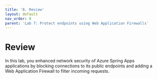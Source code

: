 ```yaml
---
title: '8. Review'
layout: default
nav_order: 8
parent: 'Lab 7: Protect endpoints using Web Application Firewalls'
---
```


# Review

In this lab, you enhanced network security of Azure Spring Apps applications by blocking connections to its public endpoints and adding a Web Application Firewall to filter incoming requests.
